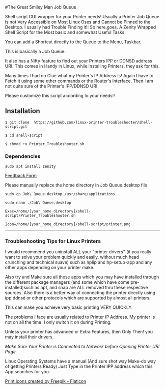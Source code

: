 #The Great Smiley Man Job Queue

Shell script GUI wrapper for your Printer needs!
Usually a Printer Job Queue is not Very Accessible on Most Linux Oses and Cannot be
Pinned to the Desktop. I usually had Trouble Finding it!!
So here,goes. A Zenity Wrapped Shell Script for the Most basic and somewhat Useful Tasks.

You can add a Shortcut directly to the Queue to the Menu, Taskbar.

This is basically a Job Queue.

It also has a Nifty feature to find out your Printers IPP or DDNSD address URI.
This comes in Handy in Linux, while Installing Printers, they ask for this.

Many times I had no Clue what my Printer's IP Address Is!
Again I have to Fetch it using some other commands or the Router's Interface.
Then I am not quite sure of the Printer's IPP/DDNSD URI

Please customize this script according to your needs!!

## Installation
```$ git clone  https://github.com/linux-printer-troubleshooter/shell-script.git   ```

```$ cd shell-script ```

```$ chmod +x Printer_Troubleshooter.sh ```

### Dependencies
```sudo apt install zenity```


 <a href="https://form.jotform.com/223103545577455"> Feedback Form </a>

 Please manually replace the home directory in Job Queue.desktop file
 
 ```sudo cp Job\ Queue.desktop /usr/share/applications ```
 
 ```sudo nano ./Job\ Queue.desktop```
 
```Exec=/home/[your_home_directory]/shell-script/Printer_Troubleshooter.sh```

```Icon=/home/[your_home_directory]/shell-script/printer.png```
<hr>

### Troubleshooting Tips for Linux Printers
I would recommend you uninstall ALL your "printer drivers" (if you really want to solve your problem
quickly and easily, without much head crunching and technical suave) such as hplip and hp-setup-app
and any other apps depending on your printer make. 

Also try and Make sure all these apps which you may have installed through the different package managers
(and some which have come pre-installed)such as apt, and snap are ALL removed thru these respective sources.
Also there is a better way of connecting the printer directly using ipp ddnsd or other protocols which are
supported by almost all printers.


This can make you achieve very basic printing VERY QUICKLY.

The problems I face are usually related to Printer IP Address. My printer is not  on all the time. I only 
switch it on during Printing.


Unless your printer has advanced or Extra Features, then Only Then! you may install their drivers.

_Make Sure Your Printer is Connected to Network before Opening Printer URI Page._

Linux Operating Systems have a manual (And sure shot way Make-do way of getting Printers Ready)
Just Type in the Printer IPP address which this App searches for you.


 
<a href="https://www.flaticon.com/free-icons/print" title="print icons">Print icons created by Freepik - Flaticon</a>
